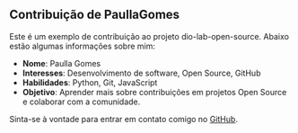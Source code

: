 ## Contribuição de PaullaGomes

Este é um exemplo de contribuição ao projeto dio-lab-open-source. Abaixo estão algumas informações sobre mim:

- **Nome**: Paulla Gomes
- **Interesses**: Desenvolvimento de software, Open Source, GitHub
- **Habilidades**: Python, Git, JavaScript
- **Objetivo**: Aprender mais sobre contribuições em projetos Open Source e colaborar com a comunidade.

Sinta-se à vontade para entrar em contato comigo no [GitHub](https://github.com/PaullaGomes).
